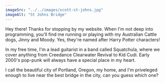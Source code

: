 ```yaml
---
imageSrc: "../../images/scott-st-johns.jpg"
imageAlt: "St Johns Bridge"
---
```


Hey there! Thanks for stopping by my website. When I'm not deep into programming, you'll find me running or playing with my Australian Cattle dogs, Jinny and Moody. Yes, they're named after Harry Potter characters!

In my free time, I'm a lead guitarist in a band called Squatchula, where we cover anything from Creedance Clearwater Revival to Kid Cudi. Early 2000's pop-punk will always have a special place in my heart.

I call the beautiful city of Portland, Oregon, my home, and I'm priveleged enough to live near the best bridge in the city, can you guess which one?
